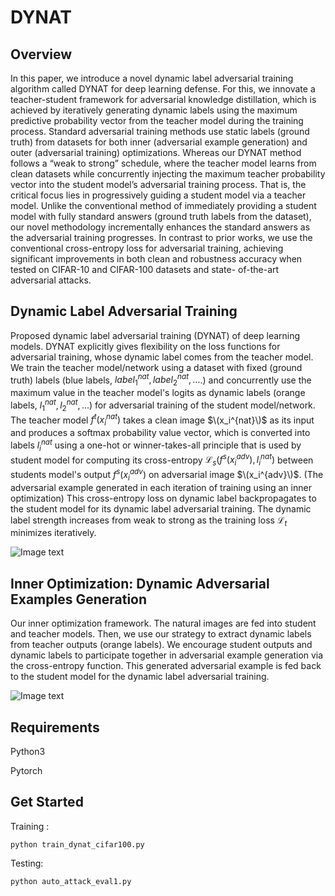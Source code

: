 DYNAT
===
Overview
---
In this paper, we introduce a novel dynamic label adversarial training algorithm called DYNAT for deep learning defense. For this, we innovate a teacher-student
framework for adversarial knowledge distillation, which is achieved by iteratively generating dynamic labels using the maximum predictive probability vector from the teacher model during the training process. Standard adversarial training methods use static labels (ground truth) from datasets for both inner (adversarial example generation) and outer (adversarial training) optimizations. Whereas our DYNAT method follows a “weak to strong” schedule, where the teacher model learns from clean datasets while concurrently injecting the maximum teacher probability vector into the student model’s adversarial training process. That is, the critical focus lies in progressively guiding a student model via a teacher model. Unlike the conventional method of immediately providing a student model with fully standard answers (ground truth labels from the dataset), our novel methodology incrementally enhances the standard answers as the adversarial training progresses. In contrast to prior works, we use the conventional cross-entropy loss for adversarial training, achieving significant improvements in both clean and robustness accuracy when tested on CIFAR-10 and CIFAR-100 datasets and state- of-the-art adversarial attacks.


Dynamic Label Adversarial Training
---

Proposed dynamic label adversarial training (DYNAT) of deep learning models. DYNAT explicitly gives flexibility on the loss functions for adversarial training, whose dynamic label comes from the teacher model. We train the teacher model/network using a dataset with fixed (ground truth) labels (blue labels, $label_1^{nat}, label_2^{nat}, \ldots$.) and concurrently use the maximum value in the teacher model's logits as dynamic labels (orange labels, $l_1^{nat}, l_2^{nat}, \ldots$) for adversarial training of the student model/network. The teacher model $f^t (x_i^{nat})$ takes a clean image $\(x_i^{nat}\)$ as its input and produces a softmax probability value vector, which is converted into labels $l_i^{nat}$ using a one-hot or winner-takes-all principle that is used by student model for computing its cross-entropy $\mathcal{L}_s(f^s (x_i^{adv}),l_i^{nat})$ between students model's output $f^s (x_i^{adv})$ on adversarial image $\(x_i^{adv}\)$. (The adversarial example generated in each iteration of training using an inner optimization) This cross-entropy loss on dynamic label backpropagates to the student model for its dynamic label adversarial training. The dynamic label strength increases from weak to strong as the training loss $\mathcal{L}_t$ minimizes iteratively.


![Image text](https://github.com/lusti-Yu/aaa/blob/main/outer-op.png)



Inner Optimization: Dynamic Adversarial Examples Generation
---

Our inner optimization framework. The natural images are fed into student and teacher models. Then, we use our strategy to extract dynamic labels from teacher outputs (orange labels). We encourage student outputs and dynamic labels to participate together in adversarial example generation via the cross-entropy function. This generated adversarial example is fed back to the student model for the dynamic label adversarial training. 


![Image text](https://github.com/lusti-Yu/aaa/blob/main/inner-opto.png)


Requirements
---
Python3

Pytorch


Get Started
----

Training :
```
python train_dynat_cifar100.py
```

Testing:
```
python auto_attack_eval1.py
```


